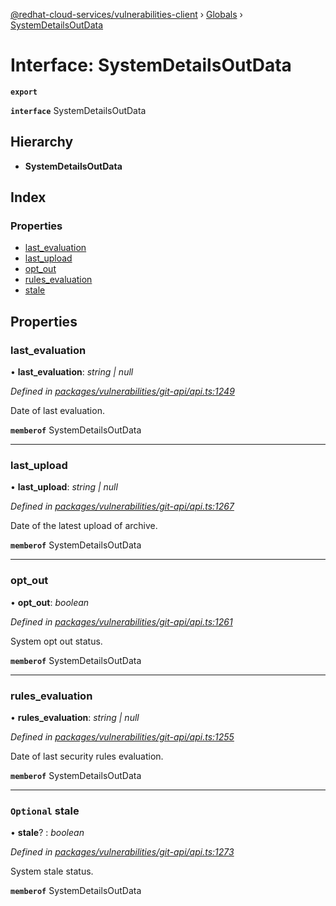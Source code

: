 [@redhat-cloud-services/vulnerabilities-client](../README.md) › [Globals](../globals.md) › [SystemDetailsOutData](systemdetailsoutdata.md)

# Interface: SystemDetailsOutData

**`export`** 

**`interface`** SystemDetailsOutData

## Hierarchy

* **SystemDetailsOutData**

## Index

### Properties

* [last_evaluation](systemdetailsoutdata.md#last_evaluation)
* [last_upload](systemdetailsoutdata.md#last_upload)
* [opt_out](systemdetailsoutdata.md#opt_out)
* [rules_evaluation](systemdetailsoutdata.md#rules_evaluation)
* [stale](systemdetailsoutdata.md#optional-stale)

## Properties

###  last_evaluation

• **last_evaluation**: *string | null*

*Defined in [packages/vulnerabilities/git-api/api.ts:1249](https://github.com/Hyperkid123/javascript-clients/blob/master/packages/vulnerabilities/git-api/api.ts#L1249)*

Date of last evaluation.

**`memberof`** SystemDetailsOutData

___

###  last_upload

• **last_upload**: *string | null*

*Defined in [packages/vulnerabilities/git-api/api.ts:1267](https://github.com/Hyperkid123/javascript-clients/blob/master/packages/vulnerabilities/git-api/api.ts#L1267)*

Date of the latest upload of archive.

**`memberof`** SystemDetailsOutData

___

###  opt_out

• **opt_out**: *boolean*

*Defined in [packages/vulnerabilities/git-api/api.ts:1261](https://github.com/Hyperkid123/javascript-clients/blob/master/packages/vulnerabilities/git-api/api.ts#L1261)*

System opt out status.

**`memberof`** SystemDetailsOutData

___

###  rules_evaluation

• **rules_evaluation**: *string | null*

*Defined in [packages/vulnerabilities/git-api/api.ts:1255](https://github.com/Hyperkid123/javascript-clients/blob/master/packages/vulnerabilities/git-api/api.ts#L1255)*

Date of last security rules evaluation.

**`memberof`** SystemDetailsOutData

___

### `Optional` stale

• **stale**? : *boolean*

*Defined in [packages/vulnerabilities/git-api/api.ts:1273](https://github.com/Hyperkid123/javascript-clients/blob/master/packages/vulnerabilities/git-api/api.ts#L1273)*

System stale status.

**`memberof`** SystemDetailsOutData
